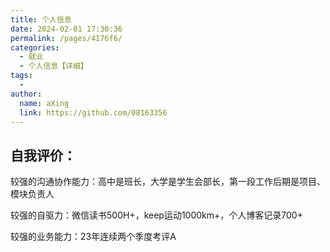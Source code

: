 ```yaml
---
title: 个人信息
date: 2024-02-01 17:30:36
permalink: /pages/4176f6/
categories:
  - 就业
  - 个人信息【详细】
tags:
  - 
author: 
  name: aXing
  link: https://github.com/08163356
---
```



## 自我评价：

较强的沟通协作能力：高中是班长，大学是学生会部长，第一段工作后期是项目、模块负责人

较强的自驱力：微信读书500H+，keep运动1000km+，个人博客记录700+

较强的业务能力：23年连续两个季度考评A



